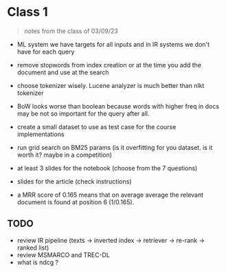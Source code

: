 # Class 1

> notes from the class of 03/09/23

- ML system we have targets for all inputs and in IR systems we don't have for each query
- remove stopwords from index creation or at the time you add the document and use at the search
- choose tokenizer wisely. Lucene analyzer is much better than nlkt tokenizer
- BoW looks worse than boolean because words with higher freq in docs may be not so important for the query after all.
- create a small dataset to use as test case for the course implementations
- run grid search on BM25 params (is it overfitting for you dataset. is it worth it? maybe in a competition)
- at least 3 slides for the notebook (choose from the 7 questions)
- slides for the article (check instructions)

- a MRR score of 0.165 means that on average average the relevant document is found at position 6 (1/0.165).

## TODO

- review IR pipeline (texts -> inverted index -> retriever -> re-rank -> ranked list)
- review MSMARCO and TREC-DL
- what is ndcg ?
